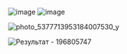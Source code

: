 ![image](https://user-images.githubusercontent.com/113089517/193540215-6d372e0d-585c-4c8f-8e30-4fce788fbf66.png)
![image](https://user-images.githubusercontent.com/113089517/194234570-351bc805-94b2-47d0-b22e-4df4a97789fe.png)



![photo_5377713953184007530_y](https://user-images.githubusercontent.com/113089517/236241404-32d09e13-166a-4ef2-8c0e-a4b2f43ee98d.jpg)

![Результат - 196805747](https://github.com/son4ez1/Malinovskaya/assets/113089517/28ded5bf-b9f7-4cb6-8d39-4044c8524bd8)
